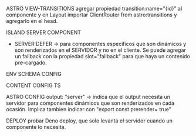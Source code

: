 ASTRO
VIEW-TRANSITIONS
agregar propiedad transition:name="{id}" al componente y en Layout importar ClientRouter from astro:transitions y agregarlo en el head.

ISLAND SERVER COMPONENT

- SERVER:DEFER -> para componentes especificos que son dinámicos y son renderizados en el SERVIDOR y no en el cliente. Se puede agregar un fallback con la propiedad slot="fallback" para que haya un contenido pre-cargado.

ENV SCHEMA CONFIG

CONTENT CONFIG TS

ASTRO CONFIG
output: "server" -> indica que el output necesita un servidor para componentes dinámicos que son renderizados en cada ocasión. Implica tambien indicar con "export const prerender= true"

DEPLOY
probar Deno deploy, que solo levanta el servidor cuando un componente lo necesita.
